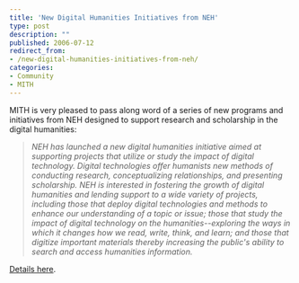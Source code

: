 ```yaml
---
title: 'New Digital Humanities Initiatives from NEH'
type: post
description: ""
published: 2006-07-12
redirect_from: 
- /new-digital-humanities-initiatives-from-neh/
categories:
- Community
- MITH
---
```

MITH is very pleased to pass along word of a series of new programs and initiatives from NEH designed to support research and scholarship in the digital humanities:

> _NEH has launched a new digital humanities initiative aimed at supporting projects that utilize or study the impact of digital technology. Digital technologies offer humanists new methods of conducting research, conceptualizing relationships, and presenting scholarship. NEH is interested in fostering the growth of digital humanities and lending support to a wide variety of projects, including those that deploy digital technologies and methods to enhance our understanding of a topic or issue; those that study the impact of digital technology on the humanities--exploring the ways in which it changes how we read, write, think, and learn; and those that digitize important materials thereby increasing the public's ability to search and access humanities information._

[Details here](http://www.neh.gov/grants/digitalhumanities.html).
